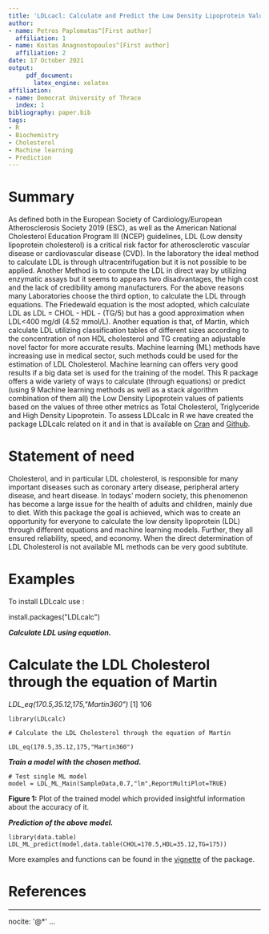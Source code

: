 ```yaml
---
title: 'LDLcacl: Calculate and Predict the Low Density Lipoprotein Values'
author:
- name: Petros Paplomatas^[First author]
  affiliation: 1
- name: Kostas Anagnostopoulos^[First author]
  affiliation: 2
date: 17 October 2021
output:
     pdf_document:
       latex_engine: xelatex
affiliation:
- name: Democrat University of Thrace 
  index: 1
bibliography: paper.bib
tags:
- R
- Biochemistry
- Cholesterol
- Machine learning
- Prediction
---
```




# Summary

As defined both in the European Society of Cardiology/European Atherosclerosis Society 2019 (ESC), as well as the American National Cholesterol Education Program III (NCEP) guidelines, LDL (Low density lipoprotein cholesterol) is a critical risk factor for atherosclerotic vascular disease or cardiovascular disease (CVD). In the laboratory the ideal method to calculate LDL is through ultracentrifugation but it is not possible to be applied. Another Method is to compute the LDL in direct way by utilizing enzymatic assays but it seems to appears two disadvantages, the high cost and the lack of credibility among manufacturers. For the above reasons many Laboratories choose the third option, to calculate the LDL through equations. The Friedewald equation is the most adopted, which calculate LDL as LDL = CHOL - HDL - (TG/5) but has a good approximation when LDL<400 mg/dl (4.52 mmol/L). Another equation is that, of Martin, which calculate LDL utilizing classification tables of different sizes according to the concentration of non HDL cholesterol and TG creating an adjustable novel factor for more accurate results. 
Machine learning (ML) methods have increasing use in medical sector, such methods could be used for the estimation of LDL Cholesterol. Machine learning can offers very good results if a big data set is used for the training of the model. 
This R package offers a wide variety of ways to calculate (through equations) or predict (using 9 Machine learning methods as well as a stack algorithm combination of them all) the Low Density Lipoprotein values of patients based on the values of three other metrics as Total Cholesterol, Triglyceride and High Density Lipoprotein.
To assess LDLcalc in R we have created the package LDLcalc related on it and in that is available on  [Cran](https://cran.r-project.org/web/packages/LDLcalc/index.html) and  [Github](https://github.com/PaplomatasP/LDLcalculation/tree/main/LDLcalc).

# Statement of need

Cholesterol, and in particular LDL cholesterol, is responsible for many important diseases such as coronary artery disease, peripheral artery disease, and heart disease. In todays’ modern society, this phenomenon has become a large issue for the health of adults and children, mainly due to diet.
With this package the goal is achieved, which was to create an opportunity for everyone to calculate the low density lipoprotein (LDL) through different equations and machine learning models. Further, they all ensured reliability, speed, and economy.
When the direct determination of LDL Cholesterol is not available  ML methods can be very good subtitute.


# Examples

To install LDLcalc use :


install.packages("LDLcalc")

***Calculate LDL using equation.***

# Calculate the LDL Cholesterol through the equation of Martin

*LDL_eq(170.5,35.12,175,"Martin360")*
[1] 106

```{r LDLcalceq,echo=TRUE}
library(LDLcalc)

# Calculate the LDL Cholesterol through the equation of Martin

LDL_eq(170.5,35.12,175,"Martin360")
```

***Train a model with the chosen method.***


```{r ML model, echo=FALSE}
# Test single ML model
model = LDL_ML_Main(SampleData,0.7,"lm",ReportMultiPlot=TRUE)

```



**Figure 1:** Plot of the trained model which provided insightful information about the accuracy of it.  



***Prediction of the above model.*** 

```{r ML predict, echo=FALSE}
library(data.table)
LDL_ML_predict(model,data.table(CHOL=170.5,HDL=35.12,TG=175))

```


More examples and functions can be found in the [vignette](https://sciencesandresearch.com/wp-content/uploads/2021/10/LDLcalcTutorial-1.pdf) of the package.



# References

---
nocite: '@*'
...